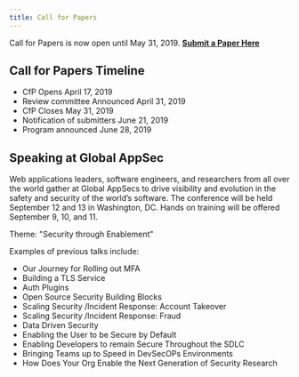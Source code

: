 ```yaml
---
title: Call for Papers 
---
```


Call for Papers is now open until May 31, 2019. **[Submit a Paper Here](https://owasp.submittable.com/submit/137927/global-appsec-dc-2019-call-for-papers)**

## Call for Papers Timeline
* CfP Opens April 17, 2019
* Review committee Announced April 31, 2019
* CfP Closes May 31, 2019
* Notification of submitters June 21, 2019
* Program announced  June 28, 2019

## Speaking at Global AppSec

Web applications leaders, software engineers, and researchers from all over the world gather at Global AppSecs to drive visibility and evolution in the safety and security of the world’s software. The conference will be held September 12 and 13 in Washington, DC. Hands on training will be offered September 9, 10, and 11.  

Theme:  "Security through Enablement"

Examples of previous talks include: 
* Our Journey for Rolling out MFA
* Building a TLS Service
* Auth Plugins
* Open Source Security Building Blocks
* Scaling Security /Incident Response: Account Takeover
* Scaling Security /Incident Response: Fraud
* Data Driven Security
* Enabling the User to be Secure by Default
* Enabling Developers to remain Secure Throughout the SDLC
* Bringing Teams up to Speed in DevSecOPs Environments
* How Does Your Org Enable the Next Generation of Security Research
